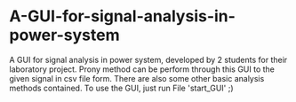 # A-GUI-for-signal-analysis-in-power-system
A GUI for signal analysis in power system, developed by 2 students for their laboratory project.
Prony method can be perform through this GUI to the given signal in csv file form.
There are also some other basic analysis methods contained.
To use the GUI, just run File 'start_GUI' ;)

